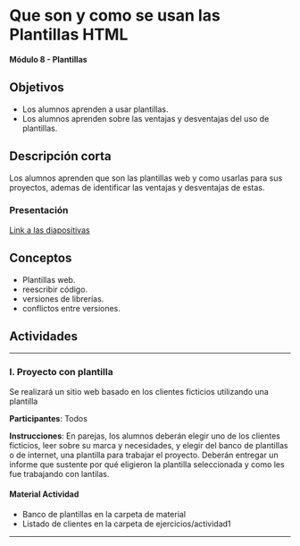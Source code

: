 # Que son y como se usan las Plantillas HTML

**Módulo 8 - Plantillas**

## Objetivos
- Los alumnos aprenden a usar plantillas.
- Los alumnos aprenden sobre las ventajas y desventajas del uso de plantillas.

## Descripción corta

Los alumnos aprenden que son las plantillas web y como usarlas para sus proyectos, ademas de identificar las ventajas y desventajas de estas.

### Presentación

[Link a las diapositivas](https://docs.google.com/presentation/d/1JLGhoqsPSacubPewAggCLcVtwWDI_NjF96odV287gH4)

## Conceptos
- Plantillas web.
- reescribir código.
- versiones de librerías.
- conflictos entre versiones.

## Actividades

---

### I. Proyecto con plantilla

Se realizará un sitio web basado en los clientes ficticios utilizando una plantilla

**Participantes**: Todos

**Instrucciones**: En parejas, los alumnos deberán elegir uno de los clientes ficticios, leer sobre su marca y necesidades, y elegir del banco de plantillas o de internet, una plantilla para trabajar el proyecto.
Deberán entregar un informe que sustente por qué eligieron la plantilla seleccionada y como les fue trabajando con lantilas.

#### Material Actividad

- Banco de plantillas en la carpeta de material
- Listado de clientes en la carpeta de ejercicios/actividad1

---
